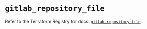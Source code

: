 # `gitlab_repository_file`

Refer to the Terraform Registry for docs: [`gitlab_repository_file`](https://registry.terraform.io/providers/gitlabhq/gitlab/18.4.1/docs/resources/repository_file).
